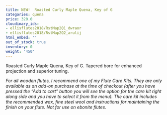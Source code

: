 ```yaml
---
title: NEW!  Roasted Curly Maple Quena, Key of G
categories: quena
price: 320.0
cloudinary_ids:
- ellisflutes2018/RstMap2Q1_dwraor
- ellisflutes2018/RstMap2Q2_arulij
html_embed: ''
out_of_stock: true
inventory: 0
weight: '450'
---
```


Roasted Curly Maple Quena, Key of G.  Tapered bore for enhanced projection and superior tuning.

*For all wooden flutes, I recommend one of my Flute Care Kits.  They are only available as an add-on purchase at the time of checkout (after you have pressed the “Add to cart” button you will see the option for the care kit right along side and you have to select it from the menu). The care kit includes the recommended wax, fine steel wool and instructions for maintaining the finish on your flute.  Not for use on ebonite flutes.*